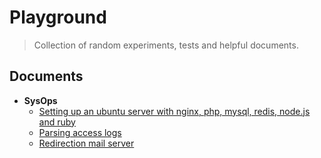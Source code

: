 # Playground

> Collection of random experiments, tests and helpful documents.

## Documents

- **SysOps**
  - [Setting up an ubuntu server with nginx, php, mysql, redis, node.js and ruby](https://github.com/queicherius/playground/blob/master/sysops/ubuntu.md)
  - [Parsing access logs](https://github.com/queicherius/playground/blob/master/sysops/log-parsing.md)
  - [Redirection mail server](https://github.com/queicherius/playground/blob/master/sysops/mails.md)
